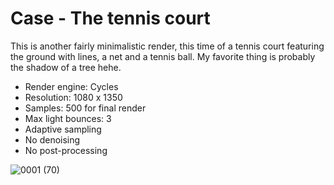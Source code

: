 # Case - The tennis court

This is another fairly minimalistic render, this time of a tennis court featuring the ground with lines, a net and a tennis ball. My favorite thing is probably the shadow of a tree hehe.

- Render engine: Cycles
- Resolution: 1080 x 1350
- Samples: 500 for final render
- Max light bounces: 3
- Adaptive sampling
- No denoising
- No post-processing

![0001 (70)](https://user-images.githubusercontent.com/54509721/143871437-68d4948c-ffe6-43a7-b68b-d68216635bbe.png)

